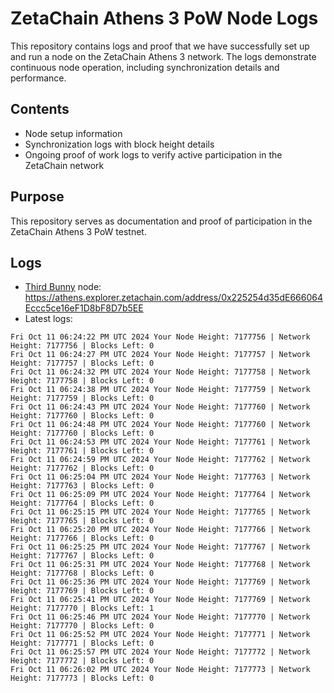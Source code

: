 # ZetaChain Athens 3 PoW Node Logs
This repository contains logs and proof that we have successfully set up and run a node on the ZetaChain Athens 3 network. The logs demonstrate continuous node operation, including synchronization details and performance.

## Contents
- Node setup information
- Synchronization logs with block height details
- Ongoing proof of work logs to verify active participation in the ZetaChain network

## Purpose
This repository serves as documentation and proof of participation in the ZetaChain Athens 3 PoW testnet.

## Logs

- [Third Bunny](https://thirdbunny.xyz/) node: https://athens.explorer.zetachain.com/address/0x225254d35dE666064Eccc5ce16eF1D8bF8D7b5EE
- Latest logs:
```
Fri Oct 11 06:24:22 PM UTC 2024 Your Node Height: 7177756 | Network Height: 7177756 | Blocks Left: 0
Fri Oct 11 06:24:27 PM UTC 2024 Your Node Height: 7177757 | Network Height: 7177757 | Blocks Left: 0
Fri Oct 11 06:24:32 PM UTC 2024 Your Node Height: 7177758 | Network Height: 7177758 | Blocks Left: 0
Fri Oct 11 06:24:38 PM UTC 2024 Your Node Height: 7177759 | Network Height: 7177759 | Blocks Left: 0
Fri Oct 11 06:24:43 PM UTC 2024 Your Node Height: 7177760 | Network Height: 7177760 | Blocks Left: 0
Fri Oct 11 06:24:48 PM UTC 2024 Your Node Height: 7177760 | Network Height: 7177760 | Blocks Left: 0
Fri Oct 11 06:24:53 PM UTC 2024 Your Node Height: 7177761 | Network Height: 7177761 | Blocks Left: 0
Fri Oct 11 06:24:59 PM UTC 2024 Your Node Height: 7177762 | Network Height: 7177762 | Blocks Left: 0
Fri Oct 11 06:25:04 PM UTC 2024 Your Node Height: 7177763 | Network Height: 7177763 | Blocks Left: 0
Fri Oct 11 06:25:09 PM UTC 2024 Your Node Height: 7177764 | Network Height: 7177764 | Blocks Left: 0
Fri Oct 11 06:25:15 PM UTC 2024 Your Node Height: 7177765 | Network Height: 7177765 | Blocks Left: 0
Fri Oct 11 06:25:20 PM UTC 2024 Your Node Height: 7177766 | Network Height: 7177766 | Blocks Left: 0
Fri Oct 11 06:25:25 PM UTC 2024 Your Node Height: 7177767 | Network Height: 7177767 | Blocks Left: 0
Fri Oct 11 06:25:31 PM UTC 2024 Your Node Height: 7177768 | Network Height: 7177768 | Blocks Left: 0
Fri Oct 11 06:25:36 PM UTC 2024 Your Node Height: 7177769 | Network Height: 7177769 | Blocks Left: 0
Fri Oct 11 06:25:41 PM UTC 2024 Your Node Height: 7177769 | Network Height: 7177770 | Blocks Left: 1
Fri Oct 11 06:25:46 PM UTC 2024 Your Node Height: 7177770 | Network Height: 7177770 | Blocks Left: 0
Fri Oct 11 06:25:52 PM UTC 2024 Your Node Height: 7177771 | Network Height: 7177771 | Blocks Left: 0
Fri Oct 11 06:25:57 PM UTC 2024 Your Node Height: 7177772 | Network Height: 7177772 | Blocks Left: 0
Fri Oct 11 06:26:02 PM UTC 2024 Your Node Height: 7177773 | Network Height: 7177773 | Blocks Left: 0
```
